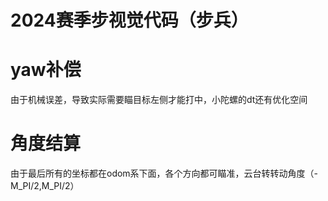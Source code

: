 # 2024赛季步视觉代码（步兵）

# yaw补偿
由于机械误差，导致实际需要瞄目标左侧才能打中，小陀螺的dt还有优化空间

# 角度结算
由于最后所有的坐标都在odom系下面，各个方向都可瞄准，云台转转动角度（-M_PI/2,M_PI/2）
